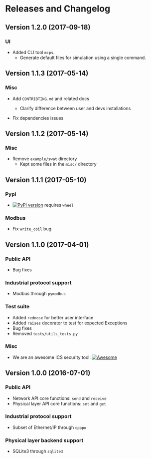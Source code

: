 # Releases and Changelog

## Version 1.2.0 (2017-09-18)

### UI

* Added CLI tool `mcps`.
  * Generate default files for simulation using a single command.

## Version 1.1.3 (2017-05-14)

### Misc

* Add `CONTRIBTING.md` and related docs
    * Clarify difference between user and devs installations

* Fix dependencies issues

## Version 1.1.2 (2017-05-14)

### Misc

* Remove `example/swat` directory
    * Kept some files in the `misc/` directory

## Version 1.1.1 (2017-05-10)

### Pypi

* [![PyPI version](https://badge.fury.io/py/minicps.svg)](https://badge.fury.io/py/minicps) requires `wheel`

### Modbus

* Fix `write_coil` bug

## Version 1.1.0 (2017-04-01)

### Public API

* Bug fixes

### Industrial protocol support

* Modbus through `pymodbus`

### Test suite

* Added `rednose` for better user interface
* Added `raises` decorator to test for expected Exceptions
* Bug fixes
* Removed `tests/utils_tests.py`


### Misc

* We are an awesome ICS security tool:
[![Awesome](https://cdn.rawgit.com/sindresorhus/awesome/d7305f38d29fed78fa85652e3a63e154dd8e8829/media/badge.svg)](https://github.com/hslatman/awesome-industrial-control-system-security)


## Version 1.0.0 (2016-07-01)

### Public API

* Network API core functions: `send` and `receive`
* Physical layer API core functions: `set` and `get`

### Industrial protocol support

* Subset of Ethernet/IP through `cpppo`

### Physical layer backend support

* SQLite3 through `sqlite3`
